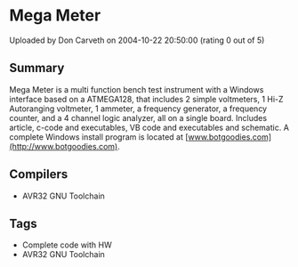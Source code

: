 # Mega Meter

Uploaded by Don Carveth on 2004-10-22 20:50:00 (rating 0 out of 5)

## Summary

Mega Meter is a multi function bench test instrument with a Windows interface based on a ATMEGA128, that includes 2 simple voltmeters, 1 Hi-Z Autoranging voltmeter, 1 ammeter, a frequency generator, a frequency counter, and a 4 channel logic analyzer, all on a single board. Includes article, c-code and executables, VB code and executables and schematic. A complete Windows install program is located at [www.botgoodies.com](http://www.botgoodies.com).

## Compilers

- AVR32 GNU Toolchain

## Tags

- Complete code with HW
- AVR32 GNU Toolchain
